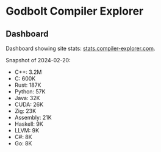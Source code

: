 # Godbolt Compiler Explorer

## Dashboard
Dashboard showing site stats: [stats.compiler-explorer.com](stats.compiler-explorer.com).

Snapshot of 2024-02-20:
- C++: 3.2M
- C: 600K
- Rust: 187K
- Python: 57K
- Java: 32K
- CUDA: 26K
- Zig: 23K
- Assembly: 21K
- Haskell: 9K
- LLVM: 9K
- C#: 8K
- Go: 8K
